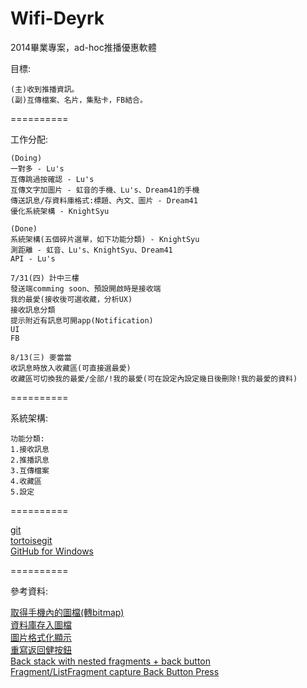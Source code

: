 Wifi-Deyrk
==========

2014畢業專案，ad-hoc推播優惠軟體

目標:   

    (主)收到推播資訊。  
    (副)互傳檔案、名片，集點卡，FB結合。  

==========

工作分配:  

    (Doing)  
    一對多 - Lu's  
    互傳跳過按確認 - Lu's
    互傳文字加圖片 - 虹音的手機、Lu's、Dream41的手機  
    傳送訊息/存資料庫格式:標題、內文、圖片 - Dream41  
    優化系統架構 - KnightSyu  
    
    (Done)
    系統架構(五個碎片選單，如下功能分類) - KnightSyu  
    測距離 - 虹音、Lu's、KnightSyu、Dream41  
    API - Lu's  
      
    7/31(四) 計中三樓  
    發送端comming soon、預設開啟時是接收端  
    我的最愛(接收後可選收藏，分析UX)  
    接收訊息分類  
    提示附近有訊息可開app(Notification)  
    UI  
    FB  
      
    8/13(三) 麥當當  
    收訊息時放入收藏區(可直接選最愛)  
    收藏區可切換我的最愛/全部/!我的最愛(可在設定內設定幾日後刪除!我的最愛的資料)  

==========

系統架構:  

    功能分類:  
    1.接收訊息  
    2.推播訊息  
    3.互傳檔案  
    4.收藏區  
    5.設定  
  
==========

<a href="http://git-scm.com/">git</a>  
<a href="https://code.google.com/p/tortoisegit/wiki/Download">tortoisegit</a>  
<a href="https://windows.github.com/">GitHub for Windows</a> 

==========

參考資料:  

<a href="http://jim690701.blogspot.tw/2012/07/android-image.html">取得手機內的圖檔(轉bitmap)</a>  
<a href="http://www.tutorialforandroid.com/2009/10/how-to-insert-image-data-to-sqlite.html">資料庫存入圖檔</a>  
<a href="http://www.eoeandroid.com/thread-54432-1-1.html">圖片格式化顯示</a>  
<a href="http://zhidao.baidu.com/question/293924411.html">重寫返回健按鈕</a>    
<a href="http://android.joao.jp/2013/09/back-stack-with-nested-fragments-back.html">Back stack with nested fragments + back button</a>  
<a href="http://forums.xamarin.com/discussion/15590/fragment-listfragment-capture-back-button-press">Fragment/ListFragment capture Back Button Press</a>  
